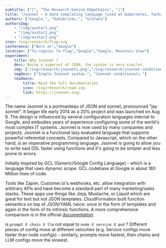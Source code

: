 ```yaml
---
subtitle: ["[", "The Research behind EdgeChains", "]"]
title: "Jsonnet – A data templating language (used at Kubernetes, Tanka, Google and AllenNLP)"
authors: ["Google,", "Databricks,", "Grafana"]
authorsImg: 
    - "/img/avatar1.png"
    - "/img/avatar2.png"
    - "/img/avatar3.png"
icon: /svg/research/flag.svg
conference: ["Born at","Google"]
location: ["fa-regular fa-flag","Google","Google, Mountain View"]
experiment: 
    title: Why Jsonnet ?
    desc: Being a superset of JSON, the syntax is very similar.
    img: ["/svg/research/jsonnet1.png","/svg/research/jsonnet-conditional.png","/svg/research/jsonnet-functions.png" ]
    imgDesc: ["Simple Jsonnet syntax.", "Jsonnet conditionals."]
    readmore: 
        title: Read the full documentation
        icon: /svg/research/read.svg
        link: https://jsonnet.org/
---
```


The name Jsonnet is a portmanteau of JSON and sonnet, pronounced "jay sonnet". It began life early 2014 as a 20% project and was launched on Aug 6. The design is influenced by several configuration languages internal to Google, and embodies years of experience configuring some of the world's most complex IT systems. Jsonnet is now used by many companies and projects. 
Jsonnet is a functional lazy evaluated language that supports powerful referential concepts. Compared to Javascript, which on the other hand, is an imperative programming language. Jsonnet is going to allow you to write said DSL faster using functions and it's going to be simpler and less prone to errors.

Initially inspired by GCL (Generic/Google Config Language) - which is a language that uses dynamic scope. GCL codebase at Google is about 180 Million lines of code.

Tools like Zapier, Customer.io's webhooks, etc. allow integration with arbitrary APIs and have become a standard part of many marketing/sales stacks. These apps use things like Jinja, Mustache, or Liquid which are great for text but not JSON templates. CloudFormation built function semantics on top of JSON/YAML twice: once in the form of templates and again in the form of its intrinsic functions. A more comprehensive comparison is in the official [documentation](https://jsonnet.org/articles/comparisons.html).

is `prompt X chain X llm` not equal to `node X service X pod` ? Different pieces of config move at different velocities (e.g. Service configs move faster than node configs) - similarly, prompts move fastest, then chains and LLM configs move the slowest.
